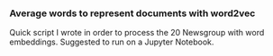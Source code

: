 ### Average words to represent documents with word2vec

Quick script I wrote in order to process the 20 Newsgroup with word embeddings. Suggested to run on a Jupyter Notebook.


####
